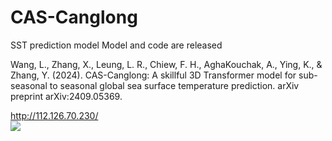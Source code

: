 # CAS-Canglong
SST prediction model 
Model and code are released

Wang, L., Zhang, X., Leung, L. R., Chiew, F. H., AghaKouchak, A., Ying, K., & Zhang, Y. (2024). CAS-Canglong: A skillful 3D Transformer model for sub-seasonal to seasonal global sea surface temperature prediction. arXiv preprint arXiv:2409.05369.  


http://112.126.70.230/  
![](https://imagecollection.oss-cn-beijing.aliyuncs.com/office/20241029132454.png)
